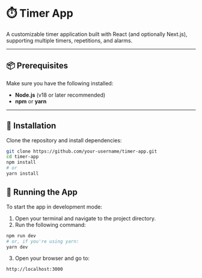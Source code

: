 # ⏱️ Timer App

A customizable timer application built with React (and optionally Next.js), supporting multiple timers, repetitions, and alarms.

---

## 📦 Prerequisites

Make sure you have the following installed:

- **Node.js** (v18 or later recommended)
- **npm** or **yarn**

---

## 🔧 Installation

Clone the repository and install dependencies:

```bash
git clone https://github.com/your-username/timer-app.git
cd timer-app
npm install
# or
yarn install
```

## 🏃 Running the App

To start the app in development mode:

1. Open your terminal and navigate to the project directory.
2. Run the following command:

```bash
npm run dev
# or, if you're using yarn:
yarn dev
```

3. Open your browser and go to:

```bash
http://localhost:3000
